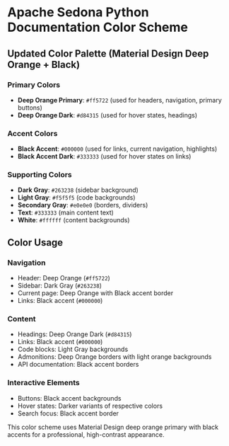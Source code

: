 <!--
 Licensed to the Apache Software Foundation (ASF) under one
 or more contributor license agreements.  See the NOTICE file
 distributed with this work for additional information
 regarding copyright ownership.  The ASF licenses this file
 to you under the Apache License, Version 2.0 (the
 "License"); you may not use this file except in compliance
 with the License.  You may obtain a copy of the License at

   http://www.apache.org/licenses/LICENSE-2.0

 Unless required by applicable law or agreed to in writing,
 software distributed under the License is distributed on an
 "AS IS" BASIS, WITHOUT WARRANTIES OR CONDITIONS OF ANY
 KIND, either express or implied.  See the License for the
 specific language governing permissions and limitations
 under the License.
 -->

# Apache Sedona Python Documentation Color Scheme

## Updated Color Palette (Material Design Deep Orange + Black)

### Primary Colors

- **Deep Orange Primary**: `#ff5722` (used for headers, navigation, primary buttons)
- **Deep Orange Dark**: `#d84315` (used for hover states, headings)

### Accent Colors

- **Black Accent**: `#000000` (used for links, current navigation, highlights)
- **Black Accent Dark**: `#333333` (used for hover states on links)

### Supporting Colors

- **Dark Gray**: `#263238` (sidebar background)
- **Light Gray**: `#f5f5f5` (code backgrounds)
- **Secondary Gray**: `#e0e0e0` (borders, dividers)
- **Text**: `#333333` (main content text)
- **White**: `#ffffff` (content backgrounds)

## Color Usage

### Navigation

- Header: Deep Orange (`#ff5722`)
- Sidebar: Dark Gray (`#263238`)
- Current page: Deep Orange with Black accent border
- Links: Black accent (`#000000`)

### Content

- Headings: Deep Orange Dark (`#d84315`)
- Links: Black accent (`#000000`)
- Code blocks: Light Gray backgrounds
- Admonitions: Deep Orange borders with light orange backgrounds
- API documentation: Black accent borders

### Interactive Elements

- Buttons: Black accent backgrounds
- Hover states: Darker variants of respective colors
- Search focus: Black accent border

This color scheme uses Material Design deep orange primary with black accents for a professional, high-contrast appearance.

